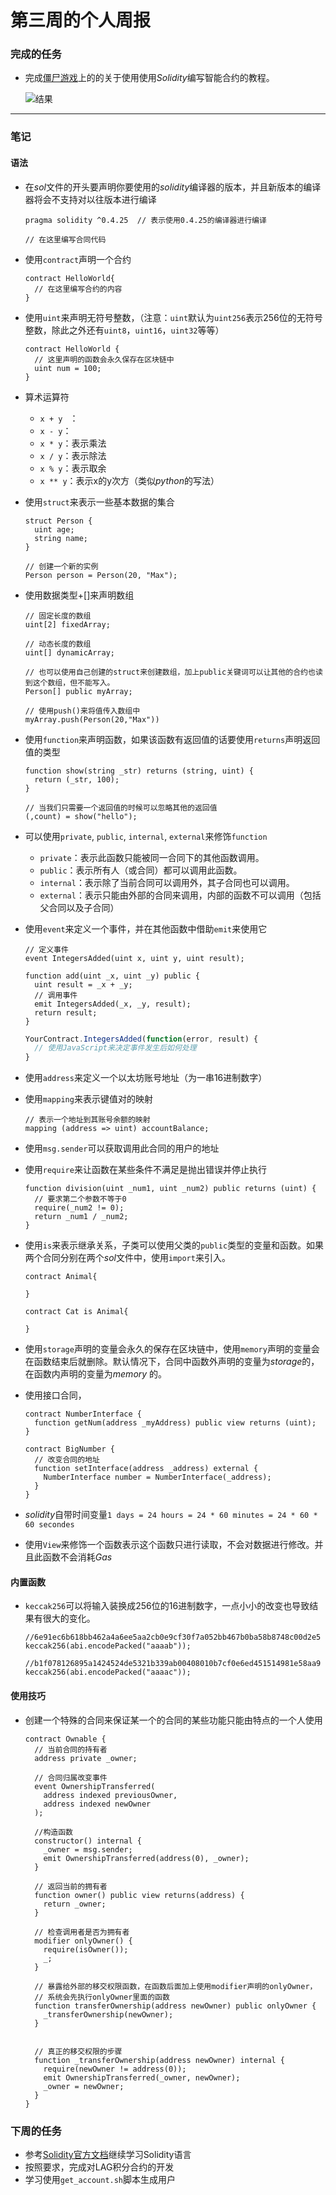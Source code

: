 # 第三周的个人周报



### 完成的任务

- 完成[僵尸游戏](https://cryptozombies.io/)上的的关于使用使用*Solidity*编写智能合约的教程。

  ![结果](https://raw.githubusercontent.com/Max-Loo/ImageForMarkdown/master/For_enterprise_software_training/For_Day2/Week3_Report/1.png)





-----

### 笔记

#### 语法

- 在*sol*文件的开头要声明你要使用的*solidity*编译器的版本，并且新版本的编译器将会不支持对以往版本进行编译

  ```solidity
  pragma solidity ^0.4.25  // 表示使用0.4.25的编译器进行编译
  
  // 在这里编写合同代码
  ```

  

- 使用`contract`声明一个合约

  ```solidity
  contract HelloWorld{
    // 在这里编写合约的内容
  }
  ```



- 使用`uint`来声明无符号整数，（注意：`uint`默认为`uint256`表示256位的无符号整数，除此之外还有`uint8`，`uint16`，`uint32`等等）

  ```solidity
  contract HelloWorld {
    // 这里声明的函数会永久保存在区块链中
    uint num = 100;
  }
  ```



- 算术运算符
  - `x + y ` ：
  - `x - y`：
  - `x * y`：表示乘法
  - `x / y`：表示除法
  - `x % y`：表示取余
  - `x ** y`：表示x的y次方（类似*python*的写法）



- 使用`struct`来表示一些基本数据的集合

  ```solidity
  struct Person {
    uint age;
    string name;
  }
  
  // 创建一个新的实例
  Person person = Person(20, "Max");
  ```



- 使用数据类型+[]来声明数组

  ```solidity
  // 固定长度的数组
  uint[2] fixedArray;
  
  // 动态长度的数组
  uint[] dynamicArray;
  
  // 也可以使用自己创建的struct来创建数组，加上public关键词可以让其他的合约也读到这个数组，但不能写入。
  Person[] public myArray;
  
  // 使用push()来将值传入数组中
  myArray.push(Person(20,"Max"))
  ```



- 使用`function`来声明函数，如果该函数有返回值的话要使用`returns`声明返回值的类型

  ```solidity
  function show(string _str) returns (string, uint) {
    return (_str, 100);
  }
  
  // 当我们只需要一个返回值的时候可以忽略其他的返回值
  (,count) = show("hello");
  ```



- 可以使用`private`, `public`, `internal`, `external`来修饰`function`
  - `private`：表示此函数只能被同一合同下的其他函数调用。
  - `public`：表示所有人（或合同）都可以调用此函数。
  - `internal`：表示除了当前合同可以调用外，其子合同也可以调用。
  - `external`：表示只能由外部的合同来调用，内部的函数不可以调用（包括父合同以及子合同）



- 使用`event`来定义一个事件，并在其他函数中借助`emit`来使用它

  ```solidity
  // 定义事件
  event IntegersAdded(uint x, uint y, uint result);
  
  function add(uint _x, uint _y) public {
    uint result = _x + _y;
    // 调用事件
    emit IntegersAdded(_x, _y, result);
    return result;
  }
  ```

  ```javascript
  YourContract.IntegersAdded(function(error, result) { 
    // 使用JavaScript来决定事件发生后如何处理
  }
  ```



- 使用`address`来定义一个以太坊账号地址（为一串16进制数字）



- 使用`mapping`来表示键值对的映射

  ```solidity
  // 表示一个地址到其账号余额的映射
  mapping (address => uint) accountBalance;
  ```

  

- 使用`msg.sender`可以获取调用此合同的用户的地址



- 使用`require`来让函数在某些条件不满足是抛出错误并停止执行

  ```solidity
  function division(uint _num1, uint _num2) public returns (uint) {
    // 要求第二个参数不等于0
    require(_num2 != 0);
    return _num1 / _num2;
  }
  ```



- 使用`is`来表示继承关系，子类可以使用父类的`public`类型的变量和函数。如果两个合同分别在两个*sol*文件中，使用`import`来引入。

  ```solidity
  contract Animal{
     
  }
  
  contract Cat is Animal{
  
  }
  ```

  

- 使用`storage`声明的变量会永久的保存在区块链中，使用`memory`声明的变量会在函数结束后就删除。默认情况下，合同中函数外声明的变量为*storage*的，在函数内声明的变量为*memory* 的。



- 使用接口合同，

  ```solidity
  contract NumberInterface {
    function getNum(address _myAddress) public view returns (uint);
  }
  
  contract BigNumber {
    // 改变合同的地址
    function setInterface(address _address) external {
      NumberInterface number = NumberInterface(_address);
    }
  }
  ```

  

- *solidity*自带时间变量`1 days = 24 hours = 24 * 60 minutes = 24 * 60 * 60 secondes`



- 使用`View`来修饰一个函数表示这个函数只进行读取，不会对数据进行修改。并且此函数不会消耗*Gas*





#### 内置函数

- `keccak256`可以将输入装换成256位的16进制数字，一点小小的改变也导致结果有很大的变化。

  ```solidity
  //6e91ec6b618bb462a4a6ee5aa2cb0e9cf30f7a052bb467b0ba58b8748c00d2e5
  keccak256(abi.encodePacked("aaaab"));
  
  //b1f078126895a1424524de5321b339ab00408010b7cf0e6ed451514981e58aa9
  keccak256(abi.encodePacked("aaaac"));
  ```

  





#### 使用技巧

- 创建一个特殊的合同来保证某一个的合同的某些功能只能由特点的一个人使用

  ```solidity
  contract Ownable {
    // 当前合同的持有者
    address private _owner;
    
    // 合同归属改变事件
    event OwnershipTransferred(
      address indexed previousOwner,
      address indexed newOwner
    );
    
    //构造函数
    constructor() internal {
      _owner = msg.sender;
      emit OwnershipTransferred(address(0), _owner);
    }
    
    // 返回当前的拥有者
    function owner() public view returns(address) {
      return _owner;
    }
    
    // 检查调用者是否为拥有者
    modifier onlyOwner() {
      require(isOwner());
      _;
    }
    
    // 暴露给外部的移交权限函数，在函数后面加上使用modifier声明的onlyOwner，
    // 系统会先执行onlyOwner里面的函数
    function transferOwnership(address newOwner) public onlyOwner {
      _transferOwnership(newOwner);
    }
    
    
    // 真正的移交权限的步骤
    function _transferOwnership(address newOwner) internal {
      require(newOwner != address(0));
      emit OwnershipTransferred(_owner, newOwner);
      _owner = newOwner;
    }
  }
  ```




### 下周的任务

- 参考[Solidity官方文档](https://solidity.readthedocs.io)继续学习Solidity语言
- 按照要求，完成对LAG积分合约的开发
- 学习使用`get_account.sh`脚本生成用户